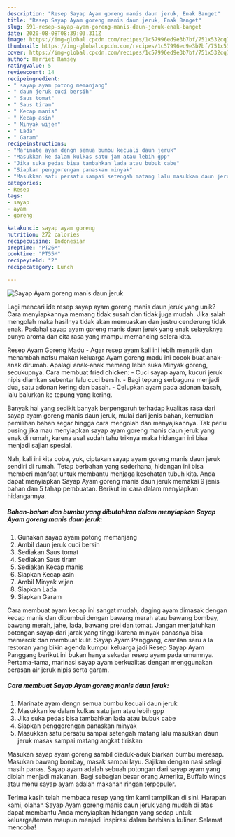 ```yaml
---
description: "Resep Sayap Ayam goreng manis daun jeruk, Enak Banget"
title: "Resep Sayap Ayam goreng manis daun jeruk, Enak Banget"
slug: 591-resep-sayap-ayam-goreng-manis-daun-jeruk-enak-banget
date: 2020-08-08T08:39:03.311Z
image: https://img-global.cpcdn.com/recipes/1c57996ed9e3b7bf/751x532cq70/sayap-ayam-goreng-manis-daun-jeruk-foto-resep-utama.jpg
thumbnail: https://img-global.cpcdn.com/recipes/1c57996ed9e3b7bf/751x532cq70/sayap-ayam-goreng-manis-daun-jeruk-foto-resep-utama.jpg
cover: https://img-global.cpcdn.com/recipes/1c57996ed9e3b7bf/751x532cq70/sayap-ayam-goreng-manis-daun-jeruk-foto-resep-utama.jpg
author: Harriet Ramsey
ratingvalue: 5
reviewcount: 14
recipeingredient:
- " sayap ayam potong memanjang"
- " daun jeruk cuci bersih"
- " Saus tomat"
- " Saus tiram"
- " Kecap manis"
- " Kecap asin"
- " Minyak wijen"
- " Lada"
- " Garam"
recipeinstructions:
- "Marinate ayam dengn semua bumbu kecuali daun jeruk"
- "Masukkan ke dalam kulkas satu jam atau lebih gpp"
- "Jika suka pedas bisa tambahkan lada atau bubuk cabe"
- "Siapkan penggorengan panaskan minyak"
- "Masukkan satu persatu sampai setengah matang lalu masukkan daun jeruk masak sampai matang angkat tiriskan"
categories:
- Resep
tags:
- sayap
- ayam
- goreng

katakunci: sayap ayam goreng 
nutrition: 272 calories
recipecuisine: Indonesian
preptime: "PT26M"
cooktime: "PT55M"
recipeyield: "2"
recipecategory: Lunch

---
```



![Sayap Ayam goreng manis daun jeruk](https://img-global.cpcdn.com/recipes/1c57996ed9e3b7bf/751x532cq70/sayap-ayam-goreng-manis-daun-jeruk-foto-resep-utama.jpg)

Lagi mencari ide resep sayap ayam goreng manis daun jeruk yang unik? Cara menyiapkannya memang tidak susah dan tidak juga mudah. Jika salah mengolah maka hasilnya tidak akan memuaskan dan justru cenderung tidak enak. Padahal sayap ayam goreng manis daun jeruk yang enak selayaknya punya aroma dan cita rasa yang mampu memancing selera kita.

Resep Ayam Goreng Madu - Agar resep ayam kali ini lebih menarik dan menambah nafsu makan keluarga Ayam goreng madu ini cocok buat anak-anak dirumah. Apalagi anak-anak memang lebih suka Minyak goreng, secukupnya. Cara membuat fried chicken: - Cuci sayap ayam, kucuri jeruk nipis diamkan sebentar lalu cuci bersih. - Bagi tepung serbaguna menjadi dua, satu adonan kering dan basah. - Celupkan ayam pada adonan basah, lalu balurkan ke tepung yang kering.

Banyak hal yang sedikit banyak berpengaruh terhadap kualitas rasa dari sayap ayam goreng manis daun jeruk, mulai dari jenis bahan, kemudian pemilihan bahan segar hingga cara mengolah dan menyajikannya. Tak perlu pusing jika mau menyiapkan sayap ayam goreng manis daun jeruk yang enak di rumah, karena asal sudah tahu triknya maka hidangan ini bisa menjadi sajian spesial.


Nah, kali ini kita coba, yuk, ciptakan sayap ayam goreng manis daun jeruk sendiri di rumah. Tetap berbahan yang sederhana, hidangan ini bisa memberi manfaat untuk membantu menjaga kesehatan tubuh kita. Anda dapat menyiapkan Sayap Ayam goreng manis daun jeruk memakai 9 jenis bahan dan 5 tahap pembuatan. Berikut ini cara dalam menyiapkan hidangannya.

<!--inarticleads1-->

##### Bahan-bahan dan bumbu yang dibutuhkan dalam menyiapkan Sayap Ayam goreng manis daun jeruk:

1. Gunakan  sayap ayam potong memanjang
1. Ambil  daun jeruk cuci bersih
1. Sediakan  Saus tomat
1. Sediakan  Saus tiram
1. Sediakan  Kecap manis
1. Siapkan  Kecap asin
1. Ambil  Minyak wijen
1. Siapkan  Lada
1. Siapkan  Garam


Cara membuat ayam kecap ini sangat mudah, daging ayam dimasak dengan kecap manis dan dibumbui dengan bawang merah atau bawang bombay, bawang merah, jahe, lada, bawang prei dan tomat. Jangan menjatuhkan potongan sayap dari jarak yang tinggi karena minyak panasnya bisa memercik dan membuat kulit. Sayap Ayam Panggang, camilan seru a la restoran yang bikin agenda kumpul keluarga jadi Resep Sayap Ayam Panggang berikut ini bukan hanya sekadar resep ayam pada umumnya. Pertama-tama, marinasi sayap ayam berkualitas dengan menggunakan perasan air jeruk nipis serta garam. 

<!--inarticleads2-->

##### Cara membuat Sayap Ayam goreng manis daun jeruk:

1. Marinate ayam dengn semua bumbu kecuali daun jeruk
1. Masukkan ke dalam kulkas satu jam atau lebih gpp
1. Jika suka pedas bisa tambahkan lada atau bubuk cabe
1. Siapkan penggorengan panaskan minyak
1. Masukkan satu persatu sampai setengah matang lalu masukkan daun jeruk masak sampai matang angkat tiriskan


Masukan sayap ayam goreng sambil diaduk-aduk biarkan bumbu meresap. Masukan bawang bombay, masak sampai layu. Sajikan dengan nasi selagi masih panas. Sayap ayam adalah sebuah potongan dari sayap ayam yang diolah menjadi makanan. Bagi sebagian besar orang Amerika, Buffalo wings atau menu sayap ayam adalah makanan ringan terpopuler. 

Terima kasih telah membaca resep yang tim kami tampilkan di sini. Harapan kami, olahan Sayap Ayam goreng manis daun jeruk yang mudah di atas dapat membantu Anda menyiapkan hidangan yang sedap untuk keluarga/teman maupun menjadi inspirasi dalam berbisnis kuliner. Selamat mencoba!
